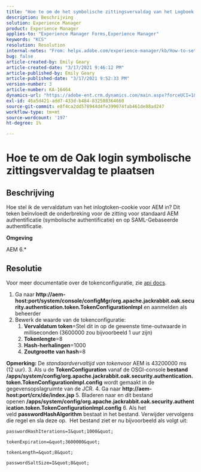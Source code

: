 ```yaml
---
title: "Hoe te om de het symbolische zittingsvervaldag van het Logboek van het Eak te plaatsen"
description: Beschrijving
solution: Experience Manager
product: Experience Manager
applies-to: "Experience Manager Forms,Experience Manager"
keywords: "KCS"
resolution: Resolution
internal-notes: "From: helpx.adobe.com/experience-manager/kb/How-to-set-token-session-expiration-AEM.html"
bug: false
article-created-by: Emily Geary
article-created-date: "3/17/2021 9:46:12 PM"
article-published-by: Emily Geary
article-published-date: "3/17/2021 9:52:33 PM"
version-number: 3
article-number: KA-16464
dynamics-url: "https://adobe-ent.crm.dynamics.com/main.aspx?forceUCI=1&pagetype=entityrecord&etn=knowledgearticle&id=1f76a130-6a87-eb11-a812-000d3a593216"
exl-id: 46a5d421-add7-433d-b484-832508364660
source-git-commit: e8f4ca2dd578944d4fe399074fab461de88ad247
workflow-type: tm+mt
source-wordcount: '197'
ht-degree: 1%

---
```


# Hoe te om de Oak login symbolische zittingsvervaldag te plaatsen

## Beschrijving


Hoe stel ik de vervaldatum van het inlogtoken-cookie voor AEM in? Dit teken beïnvloedt de onderbreking voor de zitting voor standaard AEM authentificatie (symbolische authentificatie) en op SAML-Gebaseerde authentificatie.

<b>Omgeving</b>

AEM 6.\*




## Resolutie


Voor meer documentatie over de tokenconfiguratie, zie [api docs](https://jackrabbit.apache.org/oak/docs/apidocs/org/apache/jackrabbit/oak/security/authentication/token/TokenConfigurationImpl.html).

1. Ga naar <b>http://aem-host:port/system/console/configMgr/org.apache.jackrabbit.oak.security.authentication.token.TokenConfigurationImpl</b> en aanmelden als beheerder
2. Bewerk de waarde van de tokenconfiguratie:
   1. <b>Vervaldatum token</b>=Stel dit in op de gewenste time-outwaarde in milliseconden (3600000 zou bijvoorbeeld 1 uur zijn)
   2. <b>Tokenlengte</b>=8
   3. <b>Hash-herhalingen</b>=1000
   4. <b>Zoutgrootte van hash</b>=8

<b>Opmerking:</b> De *standaardvervaltijd van token*voor AEM is 43200000 ms (12 uur).
3. Als u de <b>TokenConfiguration</b> vanaf de OSGI-console <b>bestand /apps/system/config/org.apache.jackrabbit.oak.security.authentication.token.TokenConfigurationImpl.config</b> wordt gemaakt in de gegevensopslagruimte van de JCR.
4. Ga naar <b>http://aem-host:port/crx/de/index.jsp</b>
5. Bladeren naar en dit bestand openen <b>/apps/system/config/org.apache.jackrabbit.oak.security.authentication.token.TokenConfigurationImpl.config</b>
6. Als het veld <b>passwordHashAlgorithm</b> bestaat in het bestand. Verwijder vervolgens die regel en sla deze op.  Het bestand ziet er nu bijvoorbeeld als volgt uit:

    passwordHashIterations=I&quot;1000&quot;
    
    tokenExpiration=&quot;3600000&quot;
    
    tokenLength=&quot;8&quot;
    
    passwordSaltSize=I&quot;8&quot;
    
